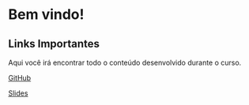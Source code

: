 # Bem vindo!

## Links Importantes

Aqui você irá encontrar todo o conteúdo desenvolvido durante o curso.

[GitHub](https://github.com/eversonott/desenvolvimento_web)

[Slides](https://github.com/eversonott/desenvolvimento_web/tree/main/slides)
